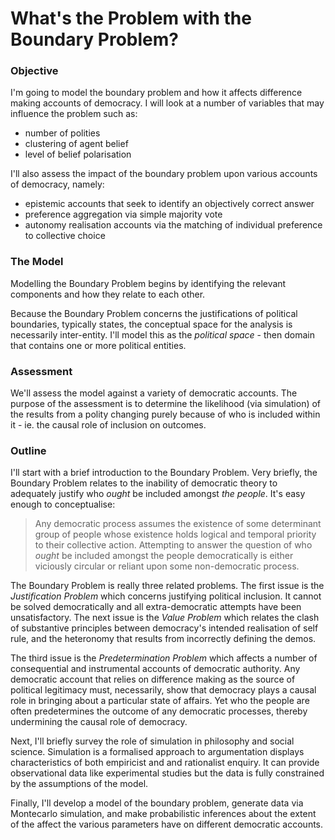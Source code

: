 # What's the Problem with the Boundary Problem?

### Objective

I'm going to model the boundary problem and how it affects difference making accounts of democracy.  I will look at a number of variables that may influence the problem such as:

- number of polities
- clustering of agent belief
- level of belief polarisation

I'll also assess the impact of the boundary problem upon various accounts of democracy, namely:

- epistemic accounts that seek to identify an objectively correct answer
- preference aggregation via simple majority vote
- autonomy realisation accounts via the matching of individual preference to collective choice

### The Model

Modelling the Boundary Problem begins by identifying the relevant components and how they relate to each other.  

Because the Boundary Problem concerns the justifications of political boundaries, typically states, the conceptual space for the analysis is necessarily inter-entity.  I'll model this as the _political space_ - then domain that contains one or more political entities.


### Assessment

We'll assess the model against a variety of democratic accounts.  The purpose of the assessment is to determine the likelihood (via simulation) of the results from a polity changing purely because of who is included within it - ie. the causal role of inclusion on outcomes.


### Outline

I'll start with a brief introduction to the Boundary Problem.  Very briefly, the Boundary Problem relates to the inability of democratic theory to adequately justify who _ought_ be included amongst _the people_.  It's easy enough to conceptualise: 

> Any democratic process assumes the existence of some determinant group of people whose existence holds logical and temporal priority to their collective action.  Attempting to answer the question of who _ought_ be included amongst the people democratically is either viciously circular or reliant upon some non-democratic process.

The Boundary Problem is really three related problems.  The first issue is the _Justification Problem_ which concerns justifying political inclusion.  It cannot be solved democratically and all extra-democratic attempts have been unsatisfactory.  The next issue is the _Value Problem_ which relates the clash of substantive principles between democracy's intended realisation of self rule, and the heteronomy that results from incorrectly defining the demos.

The third issue is the _Predetermination Problem_ which affects a number of consequential and instrumental accounts of democratic authority.  Any democratic account that relies on difference making as the source of political legitimacy must, necessarily, show that democracy plays a causal role in bringing about a particular state of affairs.  Yet who the people are often predetermines the outcome of any democratic processes, thereby undermining the causal role of democracy.

Next, I'll briefly survey the role of simulation in philosophy and social science.  Simulation is a formalised approach to argumentation displays characteristics of both empiricist and and rationalist enquiry.  It can provide observational data like experimental studies but the data is fully constrained by the assumptions of the model.

Finally, I'll develop a model of the boundary problem, generate data via Montecarlo simulation, and make probabilistic inferences about the extent of the affect the various parameters have on different democratic accounts.